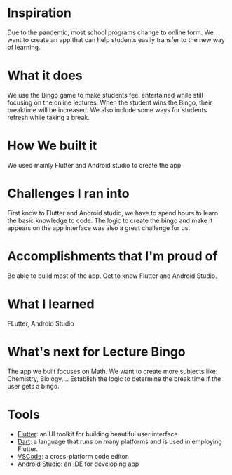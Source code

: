 # Inspiration
Due to the pandemic, most school programs change to online form. We want to create an app that can help students easily transfer to the new way of learning.

# What it does
We use the Bingo game to make students feel entertained while still focusing on the online lectures. When the student wins the Bingo, their breaktime will be increased. We also include some ways for students refresh while taking a break.

# How We built it
We used mainly Flutter and Android studio to create the app

# Challenges I ran into
First know to Flutter and Android studio, we have to spend hours to learn the basic knowledge to code. The logic to create the bingo and make it appears on the app interface was also a great challenge for us.

# Accomplishments that I'm proud of
Be able to build most of the app. Get to know Flutter and Android Studio.

# What I learned
FLutter, Android Studio

# What's next for Lecture Bingo
The app we built focuses on Math. We want to create more subjects like: Chemistry, Biology,...
Establish the logic to determine the break time if the user gets a bingo.

# Tools
*   [Flutter](https://flutter.dev): an UI toolkit for building beautiful user interface.
*   [Dart](https://dart.dev): a language that runs on many platforms and is used in employing Flutter.
*   [VSCode](https://code.visualstudio.com): a cross-platform code editor.
*   [Android Studio](https://developer.android.com/studio): an IDE for developing app


